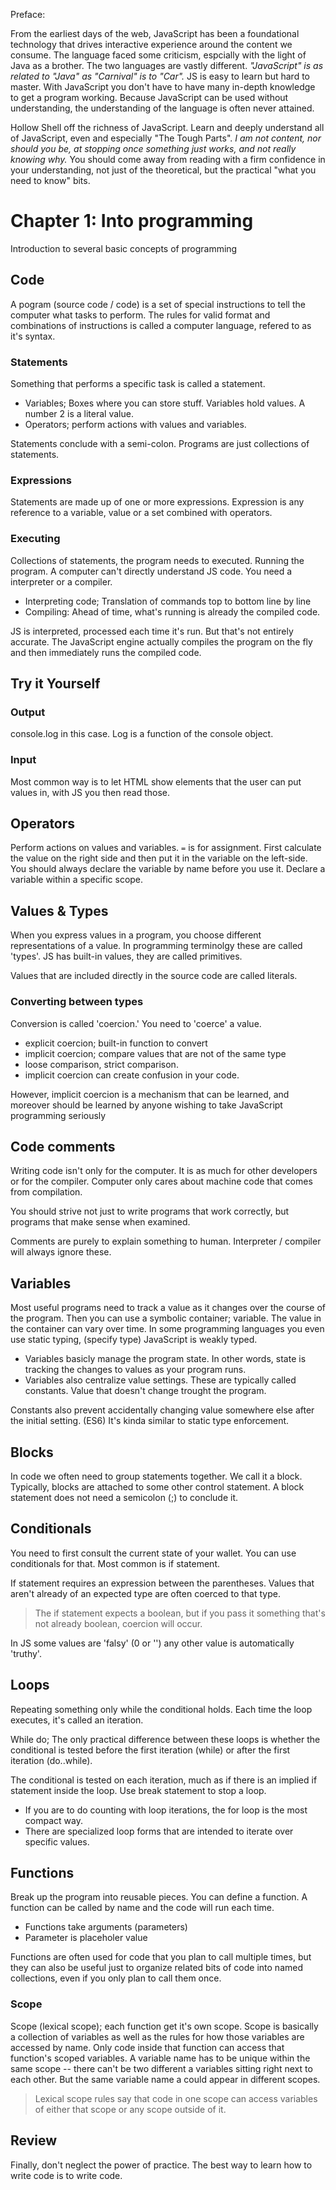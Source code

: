 Preface:

From the earliest days of the web, JavaScript has been a foundational technology that drives interactive experience around the content we consume. The language faced some criticism, espcially with the light of Java as a brother. The two languages are vastly different. *"JavaScript" is as related to "Java" as "Carnival" is to "Car".*  JS is easy to learn but hard to master. With JavaScript you don't have to have many in-depth knowledge to get a program working. Because JavaScript can be used without understanding, the understanding of the language is often never attained.

Hollow Shell off the richness of JavaScript. Learn and deeply understand all of JavaScript, even and especially "The Tough Parts". *I am not content, nor should you be, at stopping once something just works, and not really knowing why.* You should come away from reading with a firm confidence in your understanding, not just of the theoretical, but the practical "what you need to know" bits.

# Chapter 1: Into programming

Introduction to several basic concepts of programming

## Code
A pogram (source code / code) is a set of special instructions to tell the computer what tasks to perform. The rules for valid format and combinations of instructions is called a computer language, refered to as it's syntax.

### Statements
Something that performs a specific task is called a statement.
* Variables; Boxes where you can store stuff. Variables hold values. A number 2 is a literal value.
* Operators; perform actions with values and variables.

Statements conclude with a semi-colon. Programs are just collections of statements.

### Expressions
Statements are made up of one or more expressions. Expression is any reference to a variable, value or a set combined with operators.

### Executing
Collections of statements, the program needs to executed. Running the program. A computer can't directly understand JS code. You need a interpreter or a compiler.
* Interpreting code; Translation of commands top to bottom line by line
* Compiling: Ahead of time, what's running is already the compiled code.

JS is interpreted, processed each time it's run. But that's not entirely accurate. The JavaScript engine actually compiles the program on the fly and then immediately runs the compiled code.

## Try it Yourself
### Output
console.log in this case. Log is a function of the console object.

### Input
Most common way is to let HTML show elements that the user can put values in, with JS you then read those.

## Operators
Perform actions on values and variables. `=` is for assignment. First calculate the value on the right side and then put it in the variable on the left-side. You should always declare the variable by name before you use it. Declare a variable within a specific scope.

## Values & Types
When you express values in a program, you choose different representations of a value. In programming terminolgy these are called 'types'. JS has built-in values, they are called primitives.

Values that are included directly in the source code are called literals.

### Converting between types
Conversion is called 'coercion.' You need to 'coerce' a value.
* explicit coercion; built-in function to convert
* implicit coercion; compare values that are not of the same type
* loose comparison, strict comparison.
* implicit coercion can create confusion in your code.

However, implicit coercion is a mechanism that can be learned, and moreover should be learned by anyone wishing to take JavaScript programming seriously

## Code comments
Writing code isn't only for the computer. It is as much for other developers or for the compiler. Computer only cares about machine code that comes from compilation.

You should strive not just to write programs that work correctly, but programs that make sense when examined.

Comments are purely to explain something to human. Interpreter / compiler will always ignore these.

## Variables
Most useful programs need to track a value as it changes over the course of the program. Then you can use a symbolic container; variable. The value in the container can vary over time. In some programming languages you even use static typing, (specify type) JavaScript is weakly typed. 

* Variables basicly manage the program state. In other words, state is tracking the changes to values as your program runs.
* Variables also centralize value settings. These are typically called constants. Value that doesn't change trought the program.

Constants also prevent accidentally changing value somewhere else after the initial setting. (ES6) It's kinda similar to static type enforcement.

## Blocks
In code we often need to group statements together. We call it a block. Typically, blocks are attached to some other control statement. A block statement does not need a semicolon (;) to conclude it.

## Conditionals
You need to first consult the current state of your wallet. You can use conditionals for that. Most common is if statement.

If statement requires an expression between the parentheses. Values that aren't already of an expected type are often coerced to that type. 

> The if statement expects a boolean, but if you pass it something that's not already boolean, coercion will occur.

In JS some values are 'falsy' (0 or '') any other value is automatically 'truthy'.

## Loops
Repeating something only while the conditional holds. Each time the loop executes, it's called an iteration.

While do; The only practical difference between these loops is whether the conditional is tested before the first iteration (while) or after the first iteration (do..while).

The conditional is tested on each iteration, much as if there is an implied if statement inside the loop. Use break statement to stop a loop.

* If you are to do counting with loop iterations, the for loop is the most compact way.
* There are specialized loop forms that are intended to iterate over specific values.

## Functions
Break up the program into reusable pieces. You can define a function. A function can be called by name and the code will run each time.

* Functions take arguments (parameters)
* Parameter is placeholer value

Functions are often used for code that you plan to call multiple times, but they can also be useful just to organize related bits of code into named collections, even if you only plan to call them once.

### Scope
Scope (lexical scope); each function get it's own scope. Scope is basically a collection of variables as well as the rules for how those variables are accessed by name. Only code inside that function can access that function's scoped variables. A variable name has to be unique within the same scope -- there can't be two different a variables sitting right next to each other. But the same variable name a could appear in different scopes.

> Lexical scope rules say that code in one scope can access variables of either that scope or any scope outside of it.

## Review
Finally, don't neglect the power of practice. The best way to learn how to write code is to write code.